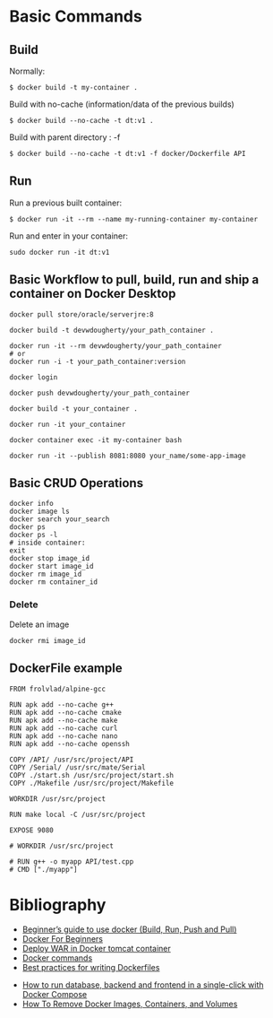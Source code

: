 # Basic Commands

## Build
Normally:
```
$ docker build -t my-container .
```
Build with no-cache (information/data of the previous builds)
```
$ docker build --no-cache -t dt:v1 .
```

Build with parent directory : -f
```
$ docker build --no-cache -t dt:v1 -f docker/Dockerfile API
```

## Run
Run a previous built container:
```
$ docker run -it --rm --name my-running-container my-container
```
Run and enter in your container:
```
sudo docker run -it dt:v1
```

## Basic Workflow to pull, build, run and ship a container on Docker Desktop
```
docker pull store/oracle/serverjre:8

docker build -t devwdougherty/your_path_container .

docker run -it --rm devwdougherty/your_path_container
# or
docker run -i -t your_path_container:version

docker login

docker push devwdougherty/your_path_container

docker build -t your_container .

docker run -it your_container

docker container exec -it my-container bash

docker run -it --publish 8081:8080 your_name/some-app-image
```
## Basic CRUD Operations
```
docker info
docker image ls
docker search your_search
docker ps
docker ps -l
# inside container:
exit
docker stop image_id
docker start image_id
docker rm image_id
docker rm container_id
```

### Delete
Delete an image
```
docker rmi image_id
```

## DockerFile example
```
FROM frolvlad/alpine-gcc

RUN apk add --no-cache g++
RUN apk add --no-cache cmake
RUN apk add --no-cache make
RUN apk add --no-cache curl
RUN apk add --no-cache nano
RUN apk add --no-cache openssh

COPY /API/ /usr/src/project/API
COPY /Serial/ /usr/src/mate/Serial
COPY ./start.sh /usr/src/project/start.sh
COPY ./Makefile /usr/src/project/Makefile

WORKDIR /usr/src/project

RUN make local -C /usr/src/project

EXPOSE 9080

# WORKDIR /usr/src/project

# RUN g++ -o myapp API/test.cpp
# CMD ["./myapp"]
```

# Bibliography

* [Beginner’s guide to use docker (Build, Run, Push and Pull)](https://medium.com/@deepakshakya/beginners-guide-to-use-docker-build-run-push-and-pull-4a132c094d75)
* [Docker For Beginners](https://medium.com/the-andela-way/docker-for-beginners-61e8e0ce6a19)
* [Deploy WAR in Docker tomcat container](https://medium.com/@pra4mesh/deploy-war-in-docker-tomcat-container-b52a3baea448)
* [Docker commands](https://github.com/prameshbhattarai/docker-commands)
* [Best practices for writing Dockerfiles](https://docs.docker.com/develop/develop-images/dockerfile_best-practices/)
- [How to run database, backend and frontend in a single-click with Docker Compose](https://medium.com/@wkrzywiec/how-to-run-database-backend-and-frontend-in-a-single-click-with-docker-compose-4bcda66f6de)
- [How To Remove Docker Images, Containers, and Volumes](https://www.digitalocean.com/community/tutorials/how-to-remove-docker-images-containers-and-volumes)
